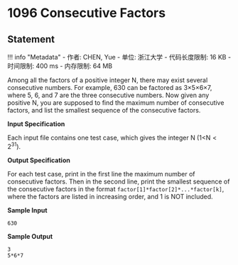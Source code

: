 
# 1096 Consecutive Factors

## Statement

!!! info "Metadata"
    - 作者: CHEN, Yue
    - 单位: 浙江大学
    - 代码长度限制: 16 KB
    - 时间限制: 400 ms
    - 内存限制: 64 MB

Among all the factors of a positive integer N, there may exist several consecutive numbers.  For example, 630 can be factored as 3$\times$5$\times$6$\times$7, where 5, 6, and 7 are the three consecutive numbers.  Now given any positive N, you are supposed to find the maximum number of consecutive factors, and list the smallest sequence of the consecutive factors.

**Input Specification**

Each input file contains one test case, which gives the integer N (1$<$N$<2^{31}$).

**Output Specification**

For each test case, print in the first line the maximum number of consecutive factors.  Then in the second line, print the smallest sequence of the consecutive factors in the format `factor[1]*factor[2]*...*factor[k]`, where the factors are listed in increasing order, and 1 is NOT included.

**Sample Input**
```plaintext
630
```

**Sample Output**
```plaintext
3
5*6*7
```
